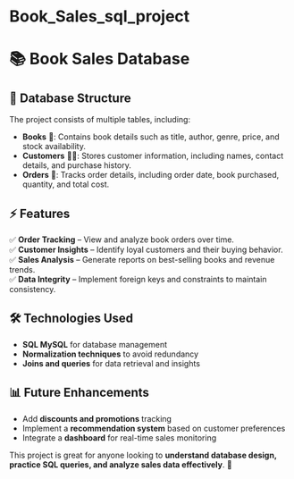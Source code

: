 # Book_Sales_sql_project

# 📚 Book Sales Database  

## 📂 Database Structure  
The project consists of multiple tables, including:  
- **Books** 📘: Contains book details such as title, author, genre, price, and stock availability.  
- **Customers** 🧑‍💻: Stores customer information, including names, contact details, and purchase history.  
- **Orders** 🛒: Tracks order details, including order date, book purchased, quantity, and total cost.  

## ⚡ Features  
✅ **Order Tracking** – View and analyze book orders over time.  
✅ **Customer Insights** – Identify loyal customers and their buying behavior.  
✅ **Sales Analysis** – Generate reports on best-selling books and revenue trends.  
✅ **Data Integrity** – Implement foreign keys and constraints to maintain consistency.  

## 🛠️ Technologies Used  
- **SQL MySQL** for database management  
- **Normalization techniques** to avoid redundancy  
- **Joins and queries** for data retrieval and insights  

## 📊 Future Enhancements  
- Add **discounts and promotions** tracking  
- Implement a **recommendation system** based on customer preferences  
- Integrate a **dashboard** for real-time sales monitoring  

This project is great for anyone looking to **understand database design, practice SQL queries, and analyze sales data effectively**. 🚀  

